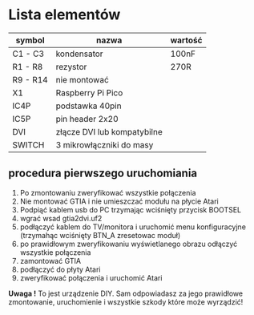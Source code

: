 # Lista elementów

| symbol   | nazwa                       | wartość |
|----------|-----------------------------|---------|
| C1 - C3  | kondensator                 | 100nF   |
| R1 - R8  | rezystor                    | 270R    |
| R9 - R14 | nie montować                |         |
| X1       | Raspberry Pi Pico           |         |
| IC4P     | podstawka 40pin             |         |
| IC5P     | pin header 2x20             |         |
| DVI      | złącze DVI lub kompatybilne |         |
| SWITCH   | 3 mikrowłączniki do masy    |         |

## procedura pierwszego uruchomiania

1) Po zmontowaniu zweryfikować wszystkie połączenia
2) Nie montować GTIA i nie umieszczać modułu na płycie Atari
3) Podpiąć kablem usb do PC trzymając wciśnięty przycisk BOOTSEL
4) wgrać wsad gtia2dvi.uf2
5) podłączyć kablem do TV/monitora i uruchomić menu konfiguracyjne (trzymahąc wciśnięty BTN_A zresetowac moduł)
6) po prawidłowym zweryfikowaniu wyświetlanego obrazu odłączyć wszystkie połączenia
7) zamontować GTIA
8) podłączyć do płyty Atari
9) zweryfikować połączenia i uruchomić Atari

**Uwaga !**
To jest urządzenie DIY. Sam odpowiadasz za jego prawidłowe zmontowanie, uruchomienie i wszystkie szkody które może wyrządzić!
